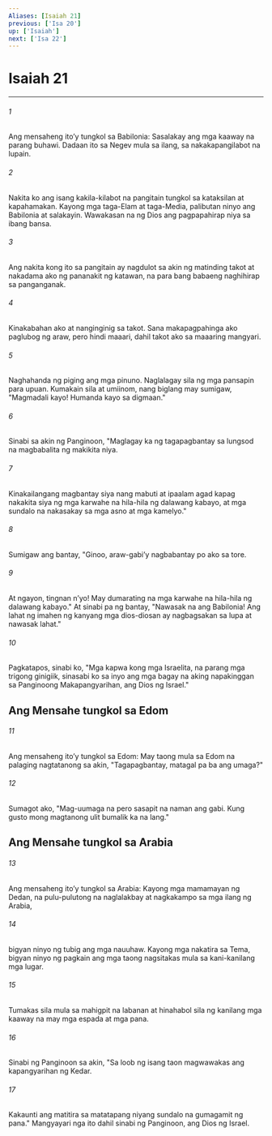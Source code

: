 ```yaml
---
Aliases: [Isaiah 21]
previous: ['Isa 20']
up: ['Isaiah']
next: ['Isa 22']
---
```

# Isaiah 21

***

###### 1
Ang mensaheng itoʼy tungkol sa Babilonia: Sasalakay ang mga kaaway na parang buhawi. Dadaan ito sa Negev mula sa ilang, sa nakakapangilabot na lupain. 

###### 2
Nakita ko ang isang kakila-kilabot na pangitain tungkol sa kataksilan at kapahamakan. Kayong mga taga-Elam at taga-Media, palibutan ninyo ang Babilonia at salakayin. Wawakasan na ng Dios ang pagpapahirap niya sa ibang bansa. 

###### 3
Ang nakita kong ito sa pangitain ay nagdulot sa akin ng matinding takot at nakadama ako ng pananakit ng katawan, na para bang babaeng naghihirap sa panganganak. 

###### 4
Kinakabahan ako at nanginginig sa takot. Sana makapagpahinga ako paglubog ng araw, pero hindi maaari, dahil takot ako sa maaaring mangyari. 

###### 5
Naghahanda ng piging ang mga pinuno. Naglalagay sila ng mga pansapin para upuan. Kumakain sila at umiinom, nang biglang may sumigaw, "Magmadali kayo! Humanda kayo sa digmaan." 

###### 6
Sinabi sa akin ng Panginoon, "Maglagay ka ng tagapagbantay sa lungsod na magbabalita ng makikita niya. 

###### 7
Kinakailangang magbantay siya nang mabuti at ipaalam agad kapag nakakita siya ng mga karwahe na hila-hila ng dalawang kabayo, at mga sundalo na nakasakay sa mga asno at mga kamelyo." 

###### 8
Sumigaw ang bantay, "Ginoo, araw-gabiʼy nagbabantay po ako sa tore. 

###### 9
At ngayon, tingnan nʼyo! May dumarating na mga karwahe na hila-hila ng dalawang kabayo." At sinabi pa ng bantay, "Nawasak na ang Babilonia! Ang lahat ng imahen ng kanyang mga dios-diosan ay nagbagsakan sa lupa at nawasak lahat." 

###### 10
Pagkatapos, sinabi ko, "Mga kapwa kong mga Israelita, na parang mga trigong ginigiik, sinasabi ko sa inyo ang mga bagay na aking napakinggan sa Panginoong Makapangyarihan, ang Dios ng Israel." 

## Ang Mensahe tungkol sa Edom 

###### 11
Ang mensaheng itoʼy tungkol sa Edom: May taong mula sa Edom na palaging nagtatanong sa akin, "Tagapagbantay, matagal pa ba ang umaga?" 

###### 12
Sumagot ako, "Mag-uumaga na pero sasapit na naman ang gabi. Kung gusto mong magtanong ulit bumalik ka na lang." 

## Ang Mensahe tungkol sa Arabia 

###### 13
Ang mensaheng itoʼy tungkol sa Arabia: Kayong mga mamamayan ng Dedan, na pulu-pulutong na naglalakbay at nagkakampo sa mga ilang ng Arabia, 

###### 14
bigyan ninyo ng tubig ang mga nauuhaw. Kayong mga nakatira sa Tema, bigyan ninyo ng pagkain ang mga taong nagsitakas mula sa kani-kanilang mga lugar. 

###### 15
Tumakas sila mula sa mahigpit na labanan at hinahabol sila ng kanilang mga kaaway na may mga espada at mga pana. 

###### 16
Sinabi ng Panginoon sa akin, "Sa loob ng isang taon magwawakas ang kapangyarihan ng Kedar. 

###### 17
Kakaunti ang matitira sa matatapang niyang sundalo na gumagamit ng pana." Mangyayari nga ito dahil sinabi ng Panginoon, ang Dios ng Israel.
